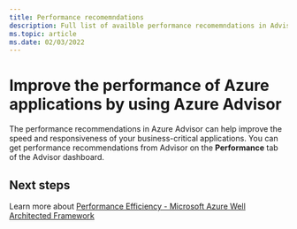 ```yaml
---
title: Performance recomemndations
description: Full list of availble performance recomemndations in Advisor.
ms.topic: article
ms.date: 02/03/2022
---
```


# Improve the performance of Azure applications by using Azure Advisor

The performance recommendations in Azure Advisor can help improve the speed and responsiveness of your business-critical applications. You can get performance recommendations from Advisor on the **Performance** tab of the Advisor dashboard.


## Next steps

Learn more about [Performance Efficiency - Microsoft Azure Well Architected Framework](/azure/architecture/framework/scalability/overview)
